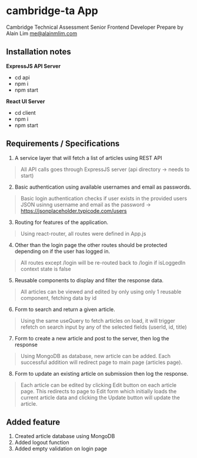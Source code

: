 # cambridge-ta App
Cambridge Technical Assessment
Senior Frontend Developer
Prepare by Alain Lim
me@alainmlim.com

## Installation notes

**ExpressJS API Server**
- cd api
- npm i
- npm start

**React UI Server**
- cd client
- npm i
- npm start

## Requirements / Specifications

1. A service layer that will fetch a list of articles using REST API
> All API calls goes through ExpressJS server (api directory -> needs to start)

2. Basic authentication using available usernames and email as passwords.
> Basic login authentication checks if user exists in the provided users JSON usinng username and email as the password -> https://jsonplaceholder.typicode.com/users

3. Routing for features of the application.
> Using react-router, all routes were defined in App.js

4. Other than the login page the other routes should be protected depending on if the user has logged in.
> All routes except /login will be re-routed back to /login if isLoggedIn context state is false

5. Reusable components to display and filter the response data.
> All articles can be viewed and edited by only using only 1 reusable component, fetching data by id

6. Form to search and return a given article.
> Using the same useQuery to fetch articles on load, it will trigger refetch on search input by any of the selected fields (userId, id, title)

7. Form to create a new article and post to the server, then log the response
> Using MongoDB as database, new article can be added. Each successful addition will redirect page to main page (articles page).

8. Form to update an existing article on submission then log the response.
> Each article can be edited by clicking Edit button on each article page. This redirects to page to Edit form which initially loads the current article data and clicking the Update button will update the article.

## Added feature

1. Created article database using MongoDB
2. Added logout function
3. Added empty validation on login page
